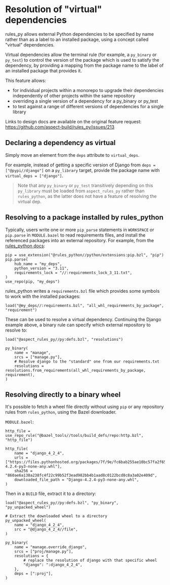 # Resolution of "virtual" dependencies

rules_py allows external Python dependencies to be specified by name rather than as a label to an installed package, using a concept called "virtual" dependencies. 

Virtual dependencies allow the terminal rule (for example, a `py_binary` or `py_test`) to control the version of the package which is used to satisfy the dependency, by providing a mapping from the package name to the label of an installed package that provides it.

This feature allows:
- for individual projects within a monorepo to upgrade their dependencies independently of other projects within the same repository
- overriding a single version of a dependency for a py_binary or py_test
- to test against a range of different versions of dependencies for a single library

Links to design docs are available on the original feature request:
https://github.com/aspect-build/rules_py/issues/213

## Declaring a dependency as virtual

Simply move an element from the `deps` attribute to `virtual_deps`.

For example, instead of getting a specific version of Django from
`deps = ["@pypi//django"]` on a `py_library` target,
provide the package name with `virtual_deps = ["django"]`.

> Note that any `py_binary` or `py_test` transitively depending on this `py_library` must be loaded from `aspect_rules_py` rather than `rules_python`, as the latter does not have a feature of resolving the virtual dep.

## Resolving to a package installed by rules_python

Typically, users write one or more `pip_parse` statements in `WORKSPACE` or `pip.parse` in `MODULE.bazel` to read requirements files, and install the referenced packages into an external repository. For example, from the [rules_python docs](https://rules-python.readthedocs.io/en/latest/pypi-dependencies.html#using-dependencies-from-pypi):

```
pip = use_extension("@rules_python//python/extensions:pip.bzl", "pip")
pip.parse(
    hub_name = "my_deps",
    python_version = "3.11",
    requirements_lock = "//:requirements_lock_3_11.txt",
)
use_repo(pip, "my_deps")
```

rules_python writes a `requirements.bzl` file which provides some symbols to work with the installed packages:

```
load("@my_deps//:requirements.bzl", "all_whl_requirements_by_package", "requirement")
```

These can be used to resolve a virtual dependency. Continuing the Django example above, a binary rule can specify which external repository to resolve to:

```
load("@aspect_rules_py//py:defs.bzl", "resolutions")

py_binary(
    name = "manage",
    srcs = ["manage.py"],
    # Resolve django to the "standard" one from our requirements.txt
    resolutions = resolutions.from_requirements(all_whl_requirements_by_package, requirement),
)
```

## Resolving directly to a binary wheel

It's possible to fetch a wheel file directly without using `pip` or any repository rules from `rules_python`, using the Bazel downloader.

`MODULE.bazel`:

```
http_file = use_repo_rule("@bazel_tools//tools/build_defs/repo:http.bzl", "http_file")

http_file(
    name = "django_4_2_4",
    urls = ["https://files.pythonhosted.org/packages/7f/9e/fc6bab255ae10bc57fa2f65646eace3d5405fbb7f5678b90140052d1db0f/Django-4.2.4-py3-none-any.whl"],
    sha256 = "860ae6a138a238fc4f22c99b52f3ead982bb4b1aad8c0122bcd8c8a3a02e409d",
    downloaded_file_path = "Django-4.2.4-py3-none-any.whl",
)
```

Then in a `BUILD` file, extract it to a directory:

```
load("@aspect_rules_py//py:defs.bzl", "py_binary", "py_unpacked_wheel")

# Extract the downloaded wheel to a directory
py_unpacked_wheel(
    name = "django_4_2_4",
    src = "@django_4_2_4//file",
)

py_binary(
    name = "manage.override_django",
    srcs = ["proj/manage.py"],
    resolutions = {
        # replace the resolution of django with that specific wheel
        "django": ":django_4_2_4",
    },
    deps = [":proj"],
)
```

